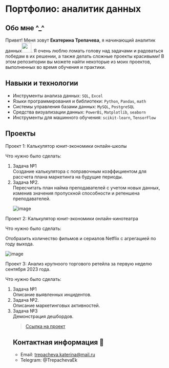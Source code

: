 # Портфолио: аналитик данных

## Обо мне ^_^
Привет! Меня зовут **Екатерина Трепачева**, я начинающий аналитик данных<img src="https://media.giphy.com/media/WUlplcMpOCEmTGBtBW/giphy.gif" width="30px">. Я очень люблю ломать голову над задачами и радоваться победам в их решении, а также делать сложные проекты красивыми! В этом репозитории вы можете найти некоторые из моих проектов, выполненных во время обучения и практики.

## Навыки и технологии
- Инструменты анализа данных: ``SQL``, ``Excel``
- Языки программирования и библиотеки: ``Python``, ``Pandas``, ``math`` 
- Системы управления базами данных: ``MySQL``, ``PostgreSQL``
- Средства визуализации данных: ``PowerBi``, ``Matplotlib``, ``seaborn``
- Инструменты для машинного обучения: ``scikit-learn``, ``TensorFlow``

## Проекты
<p> Проект 1: Калькулятор юнит-экономики онлайн-школы</p>
<p>Что нужно было сделать:<p>
<ol>
  <li>Задача №1</li>
Создание калькулятора с поправочным коэффициентом для рассчета плана маркетинга на будущие периоды.

  <li>Задача №2.</li>
Пересчитать план найма преподавателей с учетом новых данных, изменив значения пропускной способности и ретеншена преподавателей.
																																	
![image](https://github.com/KaterinaTrepacheva/AD/assets/150717109/cf7abb73-31c7-4ea3-95cc-5020bc854aa9)
</ol>
<p> Проект 2: Калькулятор юнит-экономики онлайн-кинотеатра</p>
<p>Что нужно было сделать:<p>

Отобразить количество фильмов и сериалов Netflix с агрегацией по году выхода.
	
  ![image](https://github.com/KaterinaTrepacheva/AD/assets/150717109/0be6a5a4-a0cc-4309-8f55-09126110cc3c)

<p> Проект 3: Анализ крупноого торгового ретейла за первую неделю сентября 2023 года.</p>
<p>Что нужно было сделать:<p>
<ol>
<li>Задача №1</li>
Описание выявленных инцидентов.
	
<li>Задача №2.</li>
Описание маркетинговых активностей.

<li>Задача №3</li>
Демонстрация дешбордов.


> <a href="[https://github.com/Skyproportfolio/data-analytics-5month/blob/main/Проект%20№1.xlsx](https://github.com/KaterinaTrepacheva/AD/blob/3ed1d76bab6596c6d15b08168c2495a42082ffbd/%D0%9F%D1%80%D0%BE%D0%B5%D0%BA%D1%82%201.pptx)https://github.com/KaterinaTrepacheva/AD/blob/3ed1d76bab6596c6d15b08168c2495a42082ffbd/%D0%9F%D1%80%D0%BE%D0%B5%D0%BA%D1%82%201.pptx">Ссылка на проект</a>


## Контактная информация 📩
- Email: trepacheva.katerina@mail.ru
- Telegram: @TrepachevaEk
